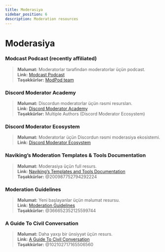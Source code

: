 ```yaml
---
title: Moderasiya
sidebar_position: 6
description: Moderation resources
---
```


# Moderasiya

### **Modcast Podcast** (recently affiliated)
> __Məlumat:__ Moderatorlar tərəfindən moderatorlar üçün podcast.   <br/>
__Link:__ [Modcast Podcast](https://modcast.network/)   <br/>
__Təşəkkürlər:__ [ModPod team](https://modcast.network/meet-the-team/) 

### **Discord Moderator Academy**
> __Məlumat:__ Discordun moderatorlar üçün rəsmi resursları.   <br/>
__Link:__ [Discord Moderator Academy](https://dis.gd/moderation)   <br/>
__Təşəkkürlər:__ Multiple Authors (Discord Moderator Ecosystem)

### **Discord Moderator Ecosystem** 
> __Məlumat:__ Moderatorlar üçün Discordun rəsmi moderasiya ekosistemi.   <br/>
__Link:__ [Discord Moderator Ecosystem](https://discord.com/blog/announcing-the-discord-moderator-academy-exam)

### **Naviking’s Moderation Templates & Tools Documentation**
> __Məlumat:__ Moderasiya üçün full resurs.   <br/>
__Link:__ [Naviking’s Templates and Tools Documentation](https://drive.google.com/drive/folders/1vqdEEBqqCftZgMTkgqK8sKzxtdMANu4U)   <br/>
__Təşəkkürlər:__ @200987752794292224

### **Moderation Guidelines**
> __Məlumat:__ Yeni başlayanlar üçün məlumat resursu.   <br/>
__Link:__ [Moderation Guidelines](https://staff-guidelines.super.site/)   <br/>
__Təşəkkürlər:__ @366652352125599744

### **A Guide To Civil Conversation**
> __Məlumat:__ Daha yaxşı bir ünsiyyət üçün resurs.   <br/>
__Link:__ [A Guide To Civil Conversation](https://conversation.guide/)   <br/>
__Təşəkkürlər:__ @102102717165506560

